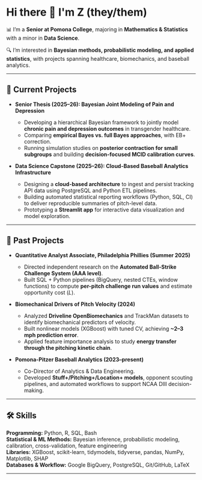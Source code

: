 # Hi there 👋 I'm Z (they/them)

📊 I’m a **Senior at Pomona College**, majoring in **Mathematics & Statistics** with a minor in **Data Science**.  

🔍 I’m interested in **Bayesian methods, probabilistic modeling, and applied statistics**, with projects spanning healthcare, biomechanics, and baseball analytics.  

---

## 📂 Current Projects

- **Senior Thesis (2025–26): Bayesian Joint Modeling of Pain and Depression**  
  - Developing a hierarchical Bayesian framework to jointly model **chronic pain and depression outcomes** in transgender healthcare.  
  - Comparing **empirical Bayes vs. full Bayes approaches**, with EB+ correction.  
  - Running simulation studies on **posterior contraction for small subgroups** and building **decision-focused MCID calibration curves**.  

- **Data Science Capstone (2025–26): Cloud-Based Baseball Analytics Infrastructure**  
  - Designing a **cloud-based architecture** to ingest and persist tracking API data using PostgreSQL and Python ETL pipelines.  
  - Building automated statistical reporting workflows (Python, SQL, CI) to deliver reproducible summaries of pitch-level data.  
  - Prototyping a **Streamlit app** for interactive data visualization and model exploration.  

---

## 🧪 Past Projects

- **Quantitative Analyst Associate, Philadelphia Phillies (Summer 2025)**  
  - Directed independent research on the **Automated Ball-Strike Challenge System (AAA level)**.  
  - Built SQL + Python pipelines (BigQuery, nested CTEs, window functions) to compute **per-pitch challenge run values** and estimate opportunity cost ($L$).  

- **Biomechanical Drivers of Pitch Velocity (2024)**  
  - Analyzed **Driveline OpenBiomechanics** and TrackMan datasets to identify biomechanical predictors of velocity.  
  - Built nonlinear models (XGBoost) with tuned CV, achieving **~2–3 mph prediction error**.  
  - Applied feature importance analysis to study **energy transfer through the pitching kinetic chain**.  

- **Pomona-Pitzer Baseball Analytics (2023–present)**  
  - Co-Director of Analytics & Data Engineering.  
  - Developed **Stuff+/Pitching+/Location+ models**, opponent scouting pipelines, and automated workflows to support NCAA DIII decision-making.  

---

## 🛠️ Skills

**Programming:** Python, R, SQL, Bash  
**Statistical & ML Methods:** Bayesian inference, probabilistic modeling, calibration, cross-validation, feature engineering  
**Libraries:** XGBoost, scikit-learn, tidymodels, tidyverse, pandas, NumPy, Matplotlib, SHAP  
**Databases & Workflow:** Google BigQuery, PostgreSQL, Git/GitHub, LaTeX  

---

